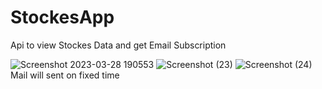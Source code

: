 # StockesApp
Api to view Stockes Data and get Email Subscription

![Screenshot 2023-03-28 190553](https://user-images.githubusercontent.com/118073045/228288691-88cceedb-d165-4025-8e7c-9da4c4f586b5.png)
![Screenshot (23)](https://user-images.githubusercontent.com/118073045/228288703-932ef295-c742-419f-aa6f-0d7f490c4294.png)
![Screenshot (24)](https://user-images.githubusercontent.com/118073045/228288710-35d9be0d-0ea3-4c6b-aafe-e7bd0e061388.png)
Mail will sent on fixed time
